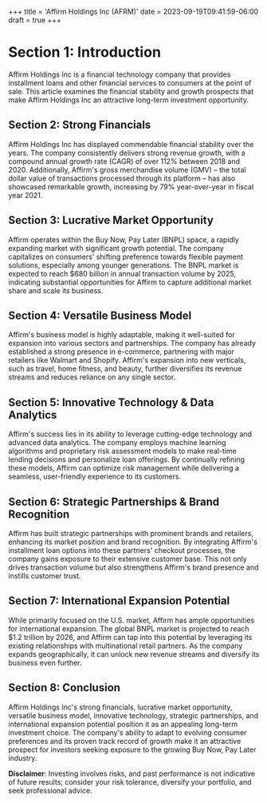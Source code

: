 +++
title = 'Affirm Holdings Inc (AFRM)'
date = 2023-09-19T09:41:59-06:00
draft = true
+++
# Section 1: Introduction
Affirm Holdings Inc is a financial technology company that provides installment loans and other financial services to consumers at the point of sale. This article examines the financial stability and growth prospects that make Affirm Holdings Inc an attractive long-term investment opportunity.

## Section 2: Strong Financials
Affirm Holdings Inc has displayed commendable financial stability over the years. The company consistently delivers strong revenue growth, with a compound annual growth rate (CAGR) of over 112% between 2018 and 2020. Additionally, Affirm's gross merchandise volume (GMV) – the total dollar value of transactions processed through its platform – has also showcased remarkable growth, increasing by 79% year-over-year in fiscal year 2021.

## Section 3: Lucrative Market Opportunity
Affirm operates within the Buy Now, Pay Later (BNPL) space, a rapidly expanding market with significant growth potential. The company capitalizes on consumers' shifting preference towards flexible payment solutions, especially among younger generations. The BNPL market is expected to reach $680 billion in annual transaction volume by 2025, indicating substantial opportunities for Affirm to capture additional market share and scale its business.

## Section 4: Versatile Business Model
Affirm's business model is highly adaptable, making it well-suited for expansion into various sectors and partnerships. The company has already established a strong presence in e-commerce, partnering with major retailers like Walmart and Shopify. Affirm's expansion into new verticals, such as travel, home fitness, and beauty, further diversifies its revenue streams and reduces reliance on any single sector.

## Section 5: Innovative Technology & Data Analytics
Affirm's success lies in its ability to leverage cutting-edge technology and advanced data analytics. The company employs machine learning algorithms and proprietary risk assessment models to make real-time lending decisions and personalize loan offerings. By continually refining these models, Affirm can optimize risk management while delivering a seamless, user-friendly experience to its customers.

## Section 6: Strategic Partnerships & Brand Recognition
Affirm has built strategic partnerships with prominent brands and retailers, enhancing its market position and brand recognition. By integrating Affirm's installment loan options into these partners' checkout processes, the company gains exposure to their extensive customer base. This not only drives transaction volume but also strengthens Affirm's brand presence and instills customer trust.

## Section 7: International Expansion Potential
While primarily focused on the U.S. market, Affirm has ample opportunities for international expansion. The global BNPL market is projected to reach $1.2 trillion by 2026, and Affirm can tap into this potential by leveraging its existing relationships with multinational retail partners. As the company expands geographically, it can unlock new revenue streams and diversify its business even further.

## Section 8: Conclusion
Affirm Holdings Inc's strong financials, lucrative market opportunity, versatile business model, innovative technology, strategic partnerships, and international expansion potential position it as an appealing long-term investment choice. The company's ability to adapt to evolving consumer preferences and its proven track record of growth make it an attractive prospect for investors seeking exposure to the growing Buy Now, Pay Later industry.


**Disclaimer**: Investing involves risks, and past performance is not indicative of future results; consider your risk tolerance, diversify your portfolio, and seek professional advice.
